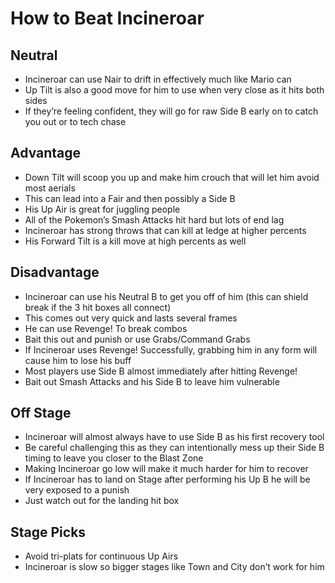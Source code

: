 # How to Beat Incineroar

## Neutral

- Incineroar can use Nair to drift in effectively much like Mario can
- Up Tilt is also a good move for him to use when very close as it hits both sides
- If they’re feeling confident, they will go for raw Side B early on to catch you out or to tech chase

## Advantage

- Down Tilt will scoop you up and make him crouch that will let him avoid most aerials
- This can lead into a Fair and then possibly a Side B
- His Up Air is great for juggling people
- All of the Pokemon’s Smash Attacks hit hard but lots of end lag
- Incineroar has strong throws that can kill at ledge at higher percents
- His Forward Tilt is a kill move at high percents as well

## Disadvantage

- Incineroar can use his Neutral B to get you off of him (this can shield break if the 3 hit boxes all connect)
- This comes out very quick and lasts several frames
- He can use Revenge! To break combos
- Bait this out and punish or use Grabs/Command Grabs
- If Incineroar uses Revenge! Successfully, grabbing him in any form will cause him to lose his buff
- Most players use Side B almost immediately after hitting Revenge!
- Bait out Smash Attacks and his Side B to leave him vulnerable

## Off Stage

- Incineroar will almost always have to use Side B as his first recovery tool
- Be careful challenging this as they can intentionally mess up their Side B timing to leave you closer to the Blast Zone
- Making Incineroar go low will make it much harder for him to recover
- If Incineroar has to land on Stage after performing his Up B he will be very exposed to a punish 
- Just watch out for the landing hit box

## Stage Picks

- Avoid tri-plats for continuous Up Airs
- Incineroar is slow so bigger stages like Town and City don’t work for him
